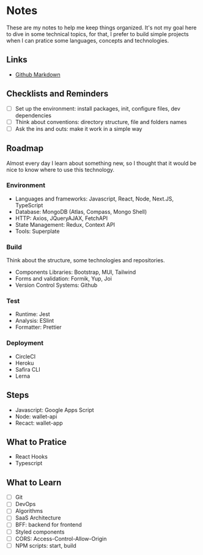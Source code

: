 # Notes
These are my notes to help me keep things organized. It's not my goal here to dive in some technical topics, for that, I prefer to build simple projects when I can pratice some languages, concepts and technologies.

## Links
- [Github Markdown](https://docs.github.com/en/get-started/writing-on-github/getting-started-with-writing-and-formatting-on-github/basic-writing-and-formatting-syntax#GitHub-flavored-markdown)

## Checklists and Reminders

- [ ] Set up the environment: install packages, init, configure files, dev dependencies
- [ ] Think about conventions: directory structure, file and folders names
- [ ] Ask the ins and outs: make it work in a simple way

## Roadmap
Almost every day I learn about something new, so I thought that it would be nice to know where to use this technology.

### Environment
- Languages and frameworks: Javascript, React, Node, Next.JS, TypeScript
- Database: MongoDB (Atlas, Compass, Mongo Shell)
- HTTP: Axios, JQueryAJAX, FetchAPI
- State Management: Redux, Context API
- Tools: Superplate

### Build
Think about the structure, some technologies and repositories.

- Components Libraries: Bootstrap, MUI, Tailwind
- Forms and validation: Formik, Yup, Joi
- Version Control Systems: Github

### Test

- Runtime: Jest
- Analysis: ESlint
- Formatter: Prettier

### Deployment

- CircleCI
- Heroku
- Safira CLI
- Lerna

## Steps
- Javascript: Google Apps Script
- Node: wallet-api
- Recact: wallet-app

## What to Pratice
- React Hooks
- Typescript

## What to Learn
- [ ] Git
- [ ] DevOps
- [ ] Algorithms
- [ ] SaaS Architecture
- [ ] BFF: backend for frontend
- [ ] Styled components
- [ ] CORS: Access-Control-Allow-Origin
- [ ] NPM scripts: start, build